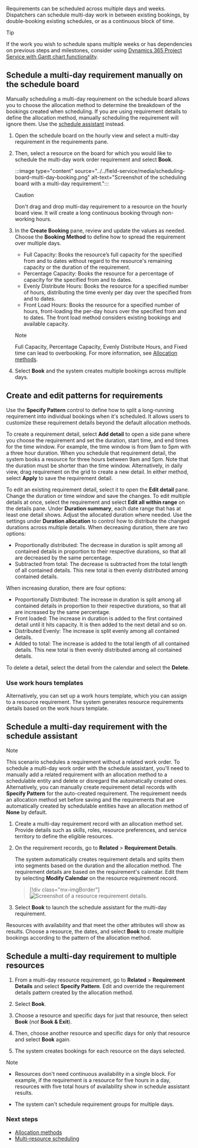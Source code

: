 
Requirements can be scheduled across multiple days and weeks. Dispatchers can schedule multi-day work in between existing bookings, by double-booking existing schedules, or as a continuous block of time.

> [!TIP]
> If the work you wish to schedule spans multiple weeks or has dependencies on previous steps and milestones, consider using [Dynamics 365 Project Service with Gantt chart functionality](/dynamics365/project-operations/psa/schedule-project-work-breakdown-structure).

## Schedule a multi-day requirement manually on the schedule board

Manually scheduling a multi-day requirement on the schedule board allows you to choose the allocation method to determine the breakdown of the bookings created when scheduling. If you are using requirement details to define the allocation method, manually scheduling the requirement will ignore them. Use the [schedule assistant](#schedule-a-multi-day-requirement-with-the-schedule-assistant) instead.

1. Open the schedule board on the hourly view and select a multi-day requirement in the requirements pane.

2. Then, select a resource on the board for which you would like to schedule the multi-day work order requirement and select **Book**.

    :::image type="content" source="../../field-service/media/scheduling-board-multi-day-booking.png" alt-text="Screenshot of the scheduling board with a multi-day requirement.":::

    > [!CAUTION]
    > Don't drag and drop multi-day requirement to a resource on the hourly board view. It will create a long continuous booking through non-working hours.

3. In the **Create Booking** pane, review and update the values as needed. Choose the **Booking Method** to define how to spread the requirement over multiple days.

    - Full Capacity: Books the resource’s full capacity for the specified from and to dates without regard to the resource's remaining capacity or the duration of the requirement.
    - Percentage Capacity: Books the resource for a percentage of capacity for the specified from and to dates.
    - Evenly Distribute Hours: Books the resource for a specified number of hours, distributing the time evenly per day over the specified from and to dates.
    - Front Load Hours: Books the resource for a specified number of hours, front-loading the per-day hours over the specified from and to dates. The front load method considers existing bookings and available capacity.
      
    > [!NOTE]
    > Full Capacity, Percentage Capacity, Evenly Distribute Hours, and Fixed time can lead to overbooking. For more information, see [Allocation methods](/dynamics365/project-operations/psa/FAQ-allocation-methods).

4. Select **Book** and the system creates multiple bookings across multiple days.

## Create and edit patterns for requirements

Use the **Specify Pattern** control to define how to split a long-running requirement into individual bookings when it's scheduled. It allows users to customize these requirement details beyond the default allocation methods.

To create a requirement detail, select **Add detail** to open a side pane where you choose the requirement and set the duration, start time, and end times for the time window. For example, the time window is from 9am to 5pm with a three hour duration. When you schedule that requirement detail, the system books a resource for three hours between 9am and 5pm. Note that the duration must be shorter than the time window. Alternatively, in daily view, drag requirement on the grid to create a new detail. In either method, select **Apply** to save the requirement detail.

To edit an existing requirement detail, select it to open the **Edit detail** pane. Change the duration or time window and save the changes. To edit multiple details at once, select the requirement and select **Edit all within range** on the details pane. Under **Duration summary**, each date range that has at least one detail shows. Adjust the allocated duration where needed. Use the settings under **Duration allocation** to control how to distribute the changed durations across multiple details. When decreasing duration, there are two options:

* Proportionally distributed: The decrease in duration is split among all contained details in proportion to their respective durations, so that all are decreased by the same percentage.
* Subtracted from total: The decrease is subtracted from the total length of all contained details. This new total is then evenly distributed among contained details. 
    
When increasing duration, there are four options:

* Proportionally Distributed: The increase in duration is split among all contained details in proportion to their respective durations, so that all are increased by the same percentage.
* Front loaded: The increase in duration is added to the first contained detail until it hits capacity. It is then added to the next detail and so on. 
* Distributed Evenly: The increase is split evenly among all contained details.
* Added to total: The increase is added to the total length of all contained details. This new total is then evenly distributed among all contained details. 

To delete a detail, select the detail from the calendar and select the **Delete**.

### Use work hours templates

Alternatively, you can set up a work hours template, which you can assign to a resource requirement. The system generates resource requirements details based on the work hours template.

## Schedule a multi-day requirement with the schedule assistant

> [!NOTE]
> This scenario schedules a requirement without a related work order. To schedule a multi-day work order with the schedule assistant, you'll need to manually add a related requirement with an allocation method to a schedulable entity and delete or disregard the automatically created ones. Alternatively, you can manually create requirement detail records with **Specify Pattern** for the auto-created requirement. The requirement needs an allocation method set before saving and the requirements that are automatically created by schedulable entities have an allocation method of **None** by default.

1. Create a multi-day requirement record with an allocation method set. Provide details such as skills, roles, resource preferences, and service territory to define the eligible resources.

1. On the requirement records, go to **Related** > **Requirement Details**.

   The system automatically creates requirement details and splits them into segments based on the duration and the allocation method. The requirement details are based on the requirement's calendar. Edit them by selecting **Modify Calendar** on the resource requirement record.

   > [!div class="mx-imgBorder"]
   > ![Screenshot of a resource requirement details.](../../field-service/media/scheduling-multi-day-requirement-30-requirement-details.png)

1. Select **Book** to launch the schedule assistant for the multi-day requirement.

Resources with availability and that meet the other attributes will show as results. Choose a resource, the dates, and select **Book** to create multiple bookings according to the pattern of the allocation method.

## Schedule a multi-day requirement to multiple resources

1. From a multi-day resource requirement, go to **Related** > **Requirement Details** and select **Specify Pattern**. Edit and override the requirement details pattern created by the allocation method.

1. Select **Book**.

1. Choose a resource and specific days for just that resource, then select **Book** (*not* **Book & Exit**).

1. Then, choose another resource and specific days for only that resource and select **Book** again.

1. The system creates bookings for each resource on the days selected.

> [!NOTE]
>
> - Resources don't need continuous availability in a single block. For example, if the requirement is a resource for five hours in a day, resources with five total hours of availability show in schedule assistant results.
>
> - The system can't schedule requirement groups for multiple days.

### Next steps

- [Allocation methods](/dynamics365/project-operations/psa/FAQ-allocation-methods)
- [Multi-resource scheduling](../../field-service/multi-resource-scheduling-requirement-groups.md)
